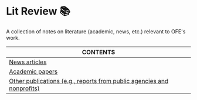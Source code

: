 # Lit Review 📚

A collection of notes on literature (academic, news, etc.) relevant to OFE's work.    


| CONTENTS                                                                               | 
| -------------------------------------------------------------------------------------- |
| [News articles](./archive.md)                                                          |  
| [Academic papers](./archive.md)                                                        |
| [Other publications (e.g., reports from public agencies and nonprofits)](./archive.md) | 
